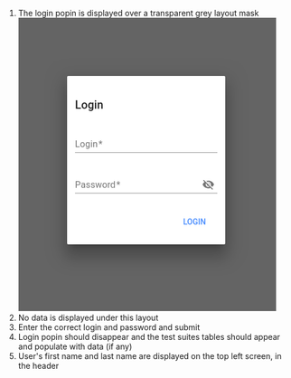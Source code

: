 1. The login popin is displayed over a transparent grey layout mask
   ![login popin](../screen-captures/login-popin.png)
2. No data is displayed under this layout
3. Enter the correct login and password and submit
4. Login popin should disappear and the test suites tables should appear and populate with data (if any)
5. User's first name and last name are displayed on the top left screen, in the header
